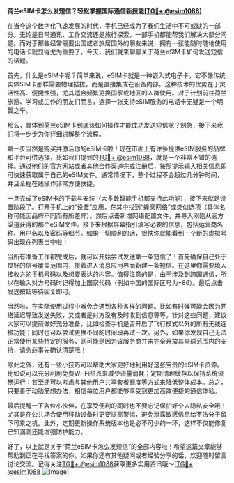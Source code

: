 **荷兰eSIM卡怎么发短信？轻松掌握国际通信新技能[[TG💪+ @esim1088](https://t.me/s/esim1088)]**

在当今这个数字化飞速发展的时代，手机已经成为了我们生活中不可或缺的一部分。无论是日常通讯、工作交流还是旅行探索，一部手机都能帮我们解决大部分问题。而对于那些经常需要出国或者旅居国外的朋友来说，拥有一张能随时随地使用的电话卡就显得尤为重要了。今天，我们就来聊聊关于荷兰eSIM卡如何发送短信的话题。

首先，什么是eSIM卡呢？简单来说，eSIM卡就是一种嵌入式电子卡，它不像传统实体SIM卡那样需要物理插拔，而是直接集成在设备内部。这种技术的优势在于灵活性高、便捷性强，尤其适合频繁更换国家或地区的人群使用。对于计划前往荷兰旅游、学习或工作的朋友们而言，选择一张支持eSIM服务的电话卡无疑是一个明智之举。

那么，具体到荷兰eSIM卡到底该如何操作才能成功发送短信呢？别急，接下来我们将一步步为你详细讲解整个流程。

第一步当然是购买并激活你的eSIM卡啦！现在市面上有许多提供eSIM服务的品牌和平台可供选择，比如我们提到的[TG💪+ @esim1088](https://t.me/s/esim1088)，就是一个非常不错的选择。通过他们的官方网站或者其他合作渠道完成注册后，按照提示输入相关信息即可快速获取属于自己的eSIM文件。通常情况下，整个过程不会超过几分钟时间，并且全程在线操作非常方便快捷。

一旦完成了eSIM卡的下载与安装（大多数智能手机都支持此功能），接下来就是设置阶段了。打开手机上的“设置”应用，在其中找到“蜂窝网络”或类似选项（具体名称可能因品牌不同而有所差异）。然后点击新增网络配置文件，并导入刚刚从官方渠道获得的那个eSIM文件。接下来根据屏幕指引填写必要的信息，包括运营商名称、用户名以及密码等细节。如果一切顺利的话，很快你就能看到一个新的虚拟号码出现在列表当中啦！

当所有准备工作都完成后，就可以开始尝试发送第一条短信了！首先确保自己处于良好的信号覆盖范围内，接着进入消息应用界面新建一条短信。在这里你需要填入接收方的手机号码以及想要表达的内容。值得注意的是，由于涉及到跨国通信，所以在输入对方号码时记得加上国家代码（例如中国的国际区号为+86）。最后点击发送按钮等待回复即可。

当然啦，在实际使用过程中难免会遇到各种各样的问题。比如有时候可能会因为网络延迟导致发送失败，又或者是对方没有及时收到信息等等。针对这些问题，建议大家可以提前做好充分准备，比如检查手机是否开启了飞行模式以外的所有无线连接功能；同时也可以尝试更换不同的时间段再试一次。另外，如果你发现自己无法正常使用某些特定的服务，则可能是因为该服务商并未完全开放其全球范围内的支持，请务必事先确认清楚哦！

除此之外，还有一些小技巧可以帮助大家更好地利用好这张宝贵的eSIM卡资源。比如说可以充分利用免费Wi-Fi热点来减少流量消耗；定期清理缓存以保持系统流畅运行；甚至还可以考虑与其他用户共享套餐额度等方式来降低整体成本。总之，只要善于动脑筋想办法，相信每位用户都能够享受到更加高效便捷的通信体验。

最后提醒一下各位小伙伴，在享受便利的同时也不要忘记保护好个人隐私安全哦！尤其是在公共场合使用移动设备时更要提高警惕，避免泄露敏感信息给不法分子留下可乘之机。此外，定期更新操作系统版本也是必不可少的一环，这样不仅能修复已知漏洞还能增强防护能力。

好了，以上就是关于“荷兰eSIM卡怎么发短信”的全部内容啦！希望这篇文章能够帮助到正在寻找答案的你。如果你还有其他疑问或者经验分享的话，欢迎随时留言讨论交流。记得关注[TG💪+ @esim1088](https://t.me/s/esim1088)获取更多实用资讯哦～[[TG💪+ @esim1088](https://t.me/s/esim1088) ![Image](https://i.postimg.cc/4NQfJmqS/Snipaste-2025-05-13-00-14-12.png)]